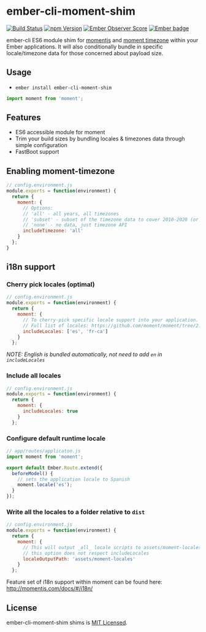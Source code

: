 # ember-cli-moment-shim
[![Build Status](https://travis-ci.org/jasonmit/ember-cli-moment-shim.svg?branch=master)](https://travis-ci.org/jasonmit/ember-cli-moment-shim)
[![npm Version][npm-badge]][npm]
[![Ember Observer Score](http://emberobserver.com/badges/ember-cli-moment-shim.svg)](http://emberobserver.com/addons/ember-cli-moment-shim)
[![Ember badge][ember-badge]][embadge]

ember-cli ES6 module shim for [momentjs](https://momentjs.com) and [moment timezone](https://momentjs.com/timezone/) within your Ember applications.  It will also conditionally bundle in specific locale/timezone data for those concerned about payload size.

## Usage

* `ember install ember-cli-moment-shim`

```js
import moment from 'moment';
```

## Features

* ES6 accessible module for moment
* Trim your build sizes by bundling locales & timezones data through simple configuration
* FastBoot support

## Enabling moment-timezone

```js
// config.environment.js
module.exports = function(environment) {
  return {
    moment: {
      // Options:
      // 'all' - all years, all timezones
      // 'subset' - subset of the timezone data to cover 2010-2020 (or 2012-2022 as of 0.5.12). all timezones.
      // 'none' - no data, just timezone API
      includeTimezone: 'all'
    }
  };
}
```

## i18n support

### Cherry pick locales (optimal)

```js
// config.environment.js
module.exports = function(environment) {
  return {
    moment: {
      // To cherry-pick specific locale support into your application.
      // Full list of locales: https://github.com/moment/moment/tree/2.10.3/locale
      includeLocales: ['es', 'fr-ca']
    }
  };
```

*NOTE: English is bundled automatically, not need to add `en` in `includeLocales`*

### Include all locales

```js
// config.environment.js
module.exports = function(environment) {
  return {
    moment: {
      includeLocales: true
    }
  };
```

### Configure default runtime locale

```js
// app/routes/applicaton.js
import moment from 'moment';

export default Ember.Route.extend({
  beforeModel() {
    // sets the application locale to Spanish
    moment.locale('es');
  }
});
```

### Write all the locales to a folder relative to `dist`

```js
// config.environment.js
module.exports = function(environment) {
  return {
    moment: {
      // This will output _all_ locale scripts to assets/moment-locales
      // this option does not respect includeLocales
      localeOutputPath: 'assets/moment-locales'
    }
  };
```

Feature set of i18n support within moment can be found here:  http://momentjs.com/docs/#/i18n/

## License

ember-cli-moment-shim shims is [MIT Licensed](https://github.com/jasonmit/ember-cli-moment-shim/blob/master/LICENSE.md).

[embadge]: http://embadge.io/
[ember-badge]: http://embadge.io/v1/badge.svg?start=1.0.0
[npm]: https://www.npmjs.org/package/ember-cli-moment-shim
[npm-badge]: https://img.shields.io/npm/v/ember-cli-moment-shim.svg?style=flat-square
